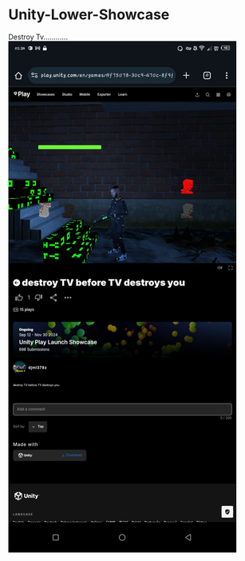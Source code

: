 # Unity-Lower-Showcase
Destroy Tv............ 
![](https://github.com/vo6i/Unity-Lower-Showcase/blob/main/Screenshot_20241122-012427.jpg) 

